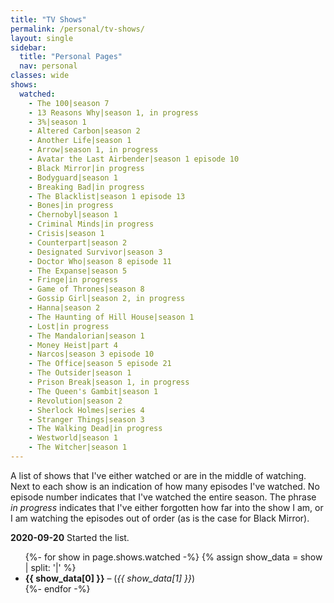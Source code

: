 ```yaml
---
title: "TV Shows"
permalink: /personal/tv-shows/
layout: single
sidebar:
  title: "Personal Pages"
  nav: personal
classes: wide
shows:
  watched:
    - The 100|season 7
    - 13 Reasons Why|season 1, in progress
    - 3%|season 1
    - Altered Carbon|season 2
    - Another Life|season 1
    - Arrow|season 1, in progress
    - Avatar the Last Airbender|season 1 episode 10
    - Black Mirror|in progress
    - Bodyguard|season 1
    - Breaking Bad|in progress
    - The Blacklist|season 1 episode 13
    - Bones|in progress
    - Chernobyl|season 1
    - Criminal Minds|in progress
    - Crisis|season 1
    - Counterpart|season 2
    - Designated Survivor|season 3
    - Doctor Who|season 8 episode 11
    - The Expanse|season 5
    - Fringe|in progress
    - Game of Thrones|season 8
    - Gossip Girl|season 2, in progress
    - Hanna|season 2
    - The Haunting of Hill House|season 1
    - Lost|in progress
    - The Mandalorian|season 1
    - Money Heist|part 4
    - Narcos|season 3 episode 10
    - The Office|season 5 episode 21
    - The Outsider|season 1
    - Prison Break|season 1, in progress
    - The Queen's Gambit|season 1
    - Revolution|season 2
    - Sherlock Holmes|series 4
    - Stranger Things|season 3
    - The Walking Dead|in progress
    - Westworld|season 1
    - The Witcher|season 1
---
```


A list of shows that I've either watched or are in the middle of watching.
Next to each show is an indication of how many episodes I've watched.
No episode number indicates that I've watched the entire season.
The phrase *in progress* indicates that I've either forgotten how far into the show I am,
or I am watching the episodes out of order (as is the case for Black Mirror).

**2020-09-20** Started the list.

<ul>
  {%- for show in page.shows.watched -%}
    {% assign show_data = show | split: '|' %}
    <li>
      <b>{{ show_data[0] }}</b>&nbsp;–&nbsp;(<i>{{ show_data[1] }}</i>)
    </li>
  {%- endfor -%}
</ul>
